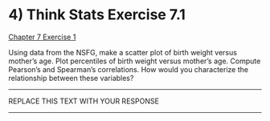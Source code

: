 # 4) Think Stats Exercise 7.1

[Chapter 7 Exercise 1](http://greenteapress.com/thinkstats2/html/thinkstats2008.html#toc70)

Using data from the NSFG, make a scatter plot of birth weight versus mother’s age. Plot percentiles of birth weight versus mother’s age. Compute Pearson’s and Spearman’s correlations. How would you characterize the relationship between these variables?

---

REPLACE THIS TEXT WITH YOUR RESPONSE

---